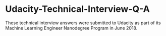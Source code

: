 # Udacity-Technical-Interview-Q-A
These technical interview answers were submitted to Udacity as part of its Machine Learning Engineer Nanodegree Program in June 2018.
